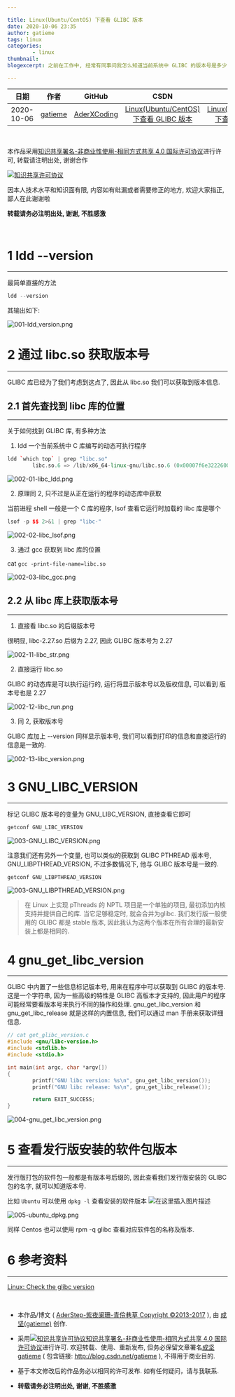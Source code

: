 ```yaml
---

title: Linux(Ubuntu/CentOS) 下查看 GLIBC 版本
date: 2020-10-06 23:35
author: gatieme
tags: linux
categories:
        - linux
thumbnail:
blogexcerpt: 之前在工作中, 经常有同事问我怎么知道当前系统中 GLIBC 的版本号是多少. 今天安装软件的时候, 想到了这个问题, 于是记录下, 与大家共勉.

---
```



| 日期 | 作者 | GitHub| CSDN | BLOG |
| ------- |:-------:|:-------:|:-------:|:-------:|
| 2020-10-06 | [gatieme](https://blog.csdn.net/gatieme) | [AderXCoding](https://github.com/gatieme/AderXCoding/tree/master/system/tools/glibc/001-version) | [Linux(Ubuntu/CentOS) 下查看 GLIBC 版本](https://blog.csdn.net/gatieme/article/details/108945425) | [Linux(Ubuntu/CentOS) 下查看 GLIBC 版本](https://oskernellab.com/2020/10/06/2020/1006-0001-Linux_get_glibc_version/)|


<br>



本作品采用<a rel="license" href="http://creativecommons.org/licenses/by-nc-sa/4.0/">知识共享署名-非商业性使用-相同方式共享 4.0 国际许可协议</a>进行许可, 转载请注明出处, 谢谢合作

<a rel="license" href="http://creativecommons.org/licenses/by-nc-sa/4.0/"><img alt="知识共享许可协议" style="border-width:0" src="https://i.creativecommons.org/l/by-nc-sa/4.0/88x31.png" /></a>

因本人技术水平和知识面有限, 内容如有纰漏或者需要修正的地方, 欢迎大家指正, 鄙人在此谢谢啦

**转载请务必注明出处, 谢谢, 不胜感激**

<br>



# 1 ldd --version
------

最简单直接的方法

```cpp
ldd --version
```
其输出如下:


![001-ldd_version.png](https://raw.githubusercontent.com/gatieme/AderXCoding/master/system/tools/glibc/001-version/001-ldd_version.png)

# 2 通过 libc.so 获取版本号
-------

GLIBC 库已经为了我们考虑到这点了, 因此从 libc.so 我们可以获取到版本信息.


## 2.1 首先查找到 libc 库的位置
-------

关于如何找到 GLIBC 库, 有多种方法
1.    ldd 一个当前系统中 C 库编写的动态可执行程序

```cpp
ldd `which top` | grep "libc.so"
        libc.so.6 => /lib/x86_64-linux-gnu/libc.so.6 (0x00007f6e32226000)
```

![002-01-libc_ldd.png](https://raw.githubusercontent.com/gatieme/AderXCoding/master/system/tools/glibc/001-version/002-01-libc_ldd.png)

2.    原理同 2, 只不过是从正在运行的程序的动态库中获取

当前进程 shell 一般是一个 C 库的程序, lsof 查看它运行时加载的 libc 库是哪个

```cpp
lsof -p $$ 2>&1 | grep "libc-"
```

![002-02-libc_lsof.png](https://raw.githubusercontent.com/gatieme/AderXCoding/master/system/tools/glibc/001-version/002-02-libc_lsof.png)

3.  通过 gcc 获取到 libc 库的位置

cat `gcc -print-file-name=libc.so`

![002-03-libc_gcc.png](https://raw.githubusercontent.com/gatieme/AderXCoding/master/system/tools/glibc/001-version/002-03-libc_gcc.png)

## 2.2 从 libc 库上获取版本号
-------

1.    直接看 libc.so 的后缀版本号

很明显, libc-2.27.so 后缀为 2.27, 因此 GLIBC 版本号为 2.27

![002-11-libc_str.png](https://raw.githubusercontent.com/gatieme/AderXCoding/master/system/tools/glibc/001-version/002-11-libc_str.png)


2.    直接运行 libc.so

GLIBC 的动态库是可以执行运行的, 运行将显示版本号以及版权信息, 可以看到 版本号也是  2.27

![002-12-libc_run.png](https://raw.githubusercontent.com/gatieme/AderXCoding/master/system/tools/glibc/001-version/002-12-libc_run.png)

3.    同 2, 获取版本号

GLIBC 库加上 --version 同样显示版本号, 我们可以看到打印的信息和直接运行的信息是一致的.

![002-13-libc_version.png](https://raw.githubusercontent.com/gatieme/AderXCoding/master/system/tools/glibc/001-version/002-13-libc_version.png)


# 3 GNU_LIBC_VERSION
-------

标记 GLIBC 版本号的变量为 GNU_LIBC_VERSION, 直接查看它即可

```cpp
getconf GNU_LIBC_VERSION
```

![003-GNU_LIBC_VERSION.png](https://raw.githubusercontent.com/gatieme/AderXCoding/master/system/tools/glibc/001-version/003-GNU_LIBC_VERSION.png)


注意我们还有另外一个变量, 也可以类似的获取到 GLIBC PTHREAD 版本号, GNU_LIBPTHREAD_VERSION, 不过多数情况下, 他与 GLIBC 版本号是一致的.

```cpp
getconf GNU_LIBPTHREAD_VERSION
```

![003-GNU_LIBPTHREAD_VERSION.png](https://raw.githubusercontent.com/gatieme/AderXCoding/master/system/tools/glibc/001-version/003-GNU_LIBPTHREAD_VERSION.png)


> 在 Linux 上实现 pThreads 的 NPTL 项目是一个单独的项目, 最初添加内核支持并提供自己的库. 当它足够稳定时, 就会合并为glibc.
> 我们发行版一般使用的 GLIBC 都是 stable 版本, 因此我认为这两个版本在所有合理的最新安装上都是相同的.



# 4 gnu_get_libc_version
-------

GLIBC 中内置了一些信息标记版本号, 用来在程序中可以获取到 GLIBC 的版本号. 这是一个字符串, 因为一些高级的特性是 GLIBC 高版本才支持的, 因此用户的程序可能经常要看版本号来执行不同的操作和处理.
gnu_get_libc_version 和 gnu_get_libc_release 就是这样的内置信息, 我们可以通过  man 手册来获取详细信息.


```cpp
// cat get_glibc_version.c
#include <gnu/libc-version.h>
#include <stdlib.h>
#include <stdio.h>

int main(int argc, char *argv[])
{
        printf("GNU libc version: %s\n", gnu_get_libc_version());
        printf("GNU libc release: %s\n", gnu_get_libc_release());

        return EXIT_SUCCESS;
}
```


![004-gnu_get_libc_version.png](https://raw.githubusercontent.com/gatieme/AderXCoding/master/system/tools/glibc/001-version/004-gnu_get_libc_version.png)

# 5 查看发行版安装的软件包版本
-------

发行版打包的软件包一般都是有版本号后缀的, 因此查看我们发行版安装的 GLIBC 包的名字, 就可以知道版本号.

比如 `Ubuntu` 可以使用 `dpkg -l` 查看安装的软件版本
![在这里插入图片描述](https://img-blog.csdnimg.cn/20201007000719559.png?x-oss-process=image/watermark,type_ZmFuZ3poZW5naGVpdGk,shadow_10,text_aHR0cHM6Ly9ibG9nLmNzZG4ubmV0L2dhdGllbWU=,size_16,color_FFFFFF,t_70#pic_center)


![005-ubuntu_dpkg.png](https://raw.githubusercontent.com/gatieme/AderXCoding/master/system/tools/glibc/001-version/005-ubuntu_dpkg.png)


同样 Centos 也可以使用 rpm -q glibc 查看对应软件包的名称及版本.

# 6 参考资料
-------

[Linux: Check the glibc version](https://benohead.com/blog/2015/01/28/linux-check-glibc-version)



<br>

*   本作品/博文 ( [AderStep-紫夜阑珊-青伶巷草 Copyright ©2013-2017](http://blog.csdn.net/gatieme) ), 由 [成坚(gatieme)](http://blog.csdn.net/gatieme) 创作.

*   采用<a rel="license" href="http://creativecommons.org/licenses/by-nc-sa/4.0/"><img alt="知识共享许可协议" style="border-width:0" src="https://i.creativecommons.org/l/by-nc-sa/4.0/88x31.png" /></a><a rel="license" href="http://creativecommons.org/licenses/by-nc-sa/4.0/">知识共享署名-非商业性使用-相同方式共享 4.0 国际许可协议</a>进行许可. 欢迎转载、使用、重新发布, 但务必保留文章署名[成坚gatieme](http://blog.csdn.net/gatieme) ( 包含链接: http://blog.csdn.net/gatieme ), 不得用于商业目的.

*   基于本文修改后的作品务必以相同的许可发布. 如有任何疑问，请与我联系.

*   **转载请务必注明出处, 谢谢, 不胜感激**
<br>